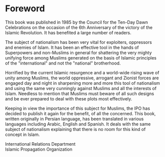 Foreword
========

This book was published in 1985 by the Council for the Ten-Day Dawn
Celebrations on the occasion of the 6th Anniversary of the victory of
the Islamic Revolution. It has benefited a large number of readers.

The subject of nationalism has been very vital for exploiters,
oppressors and enemies of Islam. It has been an effective tool in the
hands of Superpowers and non-Muslims in general for shattering the very
mighty unifying force among Muslims generated on the basis of Islamic
principles of the "international" and not the "national" brotherhood.

Horrified by the current Islamic resurgence and a world-wide rising wave
of unity among Muslims, the world oppressive, arrogant and Zionist
forces are engaged day and night in sharpening more and more this tool
of nationalism and using the same very cunningly against Muslims and all
the interests of Islam. Needless to mention that Muslims must beware of
all such designs and be ever prepared to deal with these plots most
effectively.

Keeping in view the importance of this subject for Muslims, the IPO has
decided to publish it again for the benefit, of all the concerned. This
book, written originally in Persian language, has been translated in
various languages including Arabic, English and Spanish. It deals with
the same subject of nationalism explaining that there is no room for
this kind of concept in Islam.

International Relations Department  
 Islamic Propagation Organization


